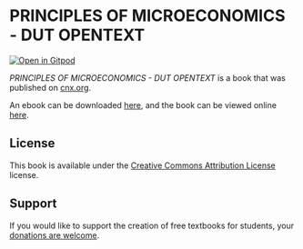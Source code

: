 # PRINCIPLES OF MICROECONOMICS - DUT OPENTEXT

[![Open in Gitpod](https://gitpod.io/button/open-in-gitpod.svg)](https://gitpod.io/from-referrer/)

_PRINCIPLES OF MICROECONOMICS - DUT OPENTEXT_ is a book that was published on [cnx.org](https://cnx.org/).

An ebook can be downloaded [here](https://github.com/cnx-user-books/cnxbook-principles-of-microeconomics-dut-opentext/releases/latest), and the book can be viewed online [here](https://github.com/cnx-user-books/cnxbook-principles-of-microeconomics-dut-opentext/releases/latest).

## License
This book is available under the [Creative Commons Attribution License](./LICENSE) license.

## Support
If you would like to support the creation of free textbooks for students, your [donations are welcome](https://riceconnect.rice.edu/donation/support-openstax-banner).
